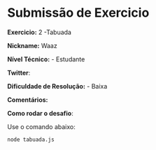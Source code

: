 # Submissão de Exercicio

**Exercicio:** 2 -Tabuada

**Nickname:** Waaz

**Nível Técnico:** - Estudante

**Twitter**: 

**Dificuldade de Resolução:** - Baixa

**Comentários:** 

**Como rodar o desafio**: 

Use o comando abaixo: 
```bash
node tabuada.js 
```